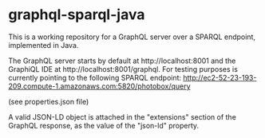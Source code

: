 # graphql-sparql-java
This is a working repository for a GraphQL server over a SPARQL endpoint, implemented in Java.

The GraphQL server starts by default at http://localhost:8001 and the GraphiQL IDE at http://localhost:8001/graphql. For testing purposes is currently pointing to the following SPARQL endpoint: 
http://ec2-52-23-193-209.compute-1.amazonaws.com:5820/photobox/query 

(see properties.json file)

A valid JSON-LD object is attached in the "extensions" section of the GraphQL response, as the value of the "json-ld" property. 



